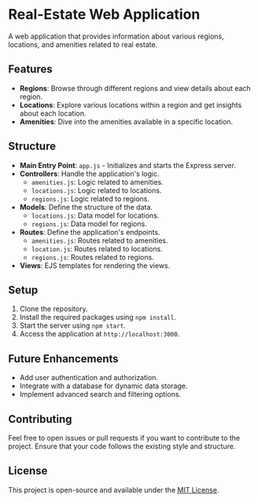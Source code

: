 # Real-Estate Web Application

A web application that provides information about various regions, locations, and amenities related to real estate.

## Features

- **Regions**: Browse through different regions and view details about each region.
- **Locations**: Explore various locations within a region and get insights about each location.
- **Amenities**: Dive into the amenities available in a specific location.

## Structure

- **Main Entry Point**: `app.js` - Initializes and starts the Express server.
- **Controllers**: Handle the application's logic.
  - `amenities.js`: Logic related to amenities.
  - `locations.js`: Logic related to locations.
  - `regions.js`: Logic related to regions.
- **Models**: Define the structure of the data.
  - `locations.js`: Data model for locations.
  - `regions.js`: Data model for regions.
- **Routes**: Define the application's endpoints.
  - `amenities.js`: Routes related to amenities.
  - `location.js`: Routes related to locations.
  - `regions.js`: Routes related to regions.
- **Views**: EJS templates for rendering the views.

## Setup

1. Clone the repository.
2. Install the required packages using `npm install`.
3. Start the server using `npm start`.
4. Access the application at `http://localhost:3000`.

## Future Enhancements

- Add user authentication and authorization.
- Integrate with a database for dynamic data storage.
- Implement advanced search and filtering options.

## Contributing

Feel free to open issues or pull requests if you want to contribute to the project. Ensure that your code follows the existing style and structure.

## License

This project is open-source and available under the [MIT License](LICENSE).
